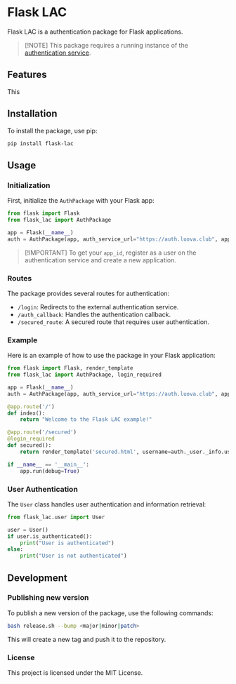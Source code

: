 # Flask LAC

Flask LAC is a authentication package for Flask applications.

> [!NOTE] This package requires a running instance of the [authentication service](https://auth.luova.club).

## Features


This
## Installation

To install the package, use pip:

```sh
pip install flask-lac
```

## Usage

### Initialization

First, initialize the `AuthPackage` with your Flask app:

```python
from flask import Flask
from flask_lac import AuthPackage

app = Flask(__name__)
auth = AuthPackage(app, auth_service_url="https://auth.luova.club", app_id="your_app_id")
```

> [!IMPORTANT] To get your `app_id`, register as a user on the authentication service and create a new application.

### Routes

The package provides several routes for authentication:

- `/login`: Redirects to the external authentication service.
- `/auth_callback`: Handles the authentication callback.
- `/secured_route`: A secured route that requires user authentication.

### Example

Here is an example of how to use the package in your Flask application:

```python
from flask import Flask, render_template
from flask_lac import AuthPackage, login_required

app = Flask(__name__)
auth = AuthPackage(app, auth_service_url="https://auth.luova.club", app_id="your_app_id")

@app.route('/')
def index():
    return "Welcome to the Flask LAC example!"

@app.route('/secured')
@login_required
def secured():
    return render_template('secured.html', username=auth._user._info.username)

if __name__ == '__main__':
    app.run(debug=True)
```

### User Authentication

The `User` class handles user authentication and information retrieval:

```python
from flask_lac.user import User

user = User()
if user.is_authenticated():
    print("User is authenticated")
else:
    print("User is not authenticated")
```

## Development

### Publishing new version

To publish a new version of the package, use the following commands:

```sh
bash release.sh --bump <major|minor|patch>
```

This will create a new tag and push it to the repository.

### License

This project is licensed under the MIT License.